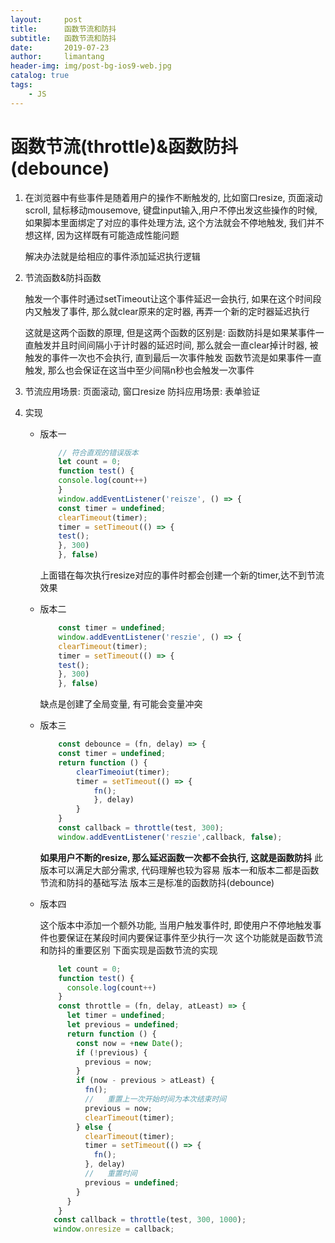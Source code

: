 ```yaml
---
layout:     post
title:      函数节流和防抖
subtitle:   函数节流和防抖
date:       2019-07-23
author:     limantang
header-img: img/post-bg-ios9-web.jpg
catalog: true
tags:
    - JS
---
```


# 函数节流(throttle)&函数防抖(debounce)

1. 在浏览器中有些事件是随着用户的操作不断触发的, 比如窗口resize, 页面滚动scroll, 鼠标移动mousemove, 键盘input输入,用户不停出发这些操作的时候, 如果脚本里面绑定了对应的事件处理方法, 这个方法就会不停地触发, 我们并不想这样, 因为这样既有可能造成性能问题

   解决办法就是给相应的事件添加延迟执行逻辑

2. 节流函数&防抖函数

   触发一个事件时通过setTimeout让这个事件延迟一会执行, 如果在这个时间段内又触发了事件, 那么就clear原来的定时器, 再弄一个新的定时器延迟执行

   这就是这两个函数的原理, 但是这两个函数的区别是: 函数防抖是如果某事件一直触发并且时间间隔小于计时器的延迟时间, 那么就会一直clear掉计时器, 被触发的事件一次也不会执行,
   直到最后一次事件触发
   函数节流是如果事件一直触发, 那么也会保证在这当中至少间隔n秒也会触发一次事件
   
3. 节流应用场景: 页面滚动, 窗口resize
   防抖应用场景: 表单验证

4. 实现

    - 版本一
    
        ```typescript
            // 符合直观的错误版本
            let count = 0;
            function test() {
            console.log(count++)
            }
            window.addEventListener('reisze', () => {
            const timer = undefined;
            clearTimeout(timer);
            timer = setTimeout(() => {
            test();
            }, 300)
            }, false)
        ```
        
        上面错在每次执行resize对应的事件时都会创建一个新的timer,达不到节流效果
    
    - 版本二
    
        ```typescript
            const timer = undefined;
            window.addEventListener('reszie', () => {
            clearTimeout(timer);
            timer = setTimeout(() => {
            test();
            }, 300)
            }, false)
        ```
        
        缺点是创建了全局变量, 有可能会变量冲突
    
    - 版本三
    
        ```typescript
            const debounce = (fn, delay) => {
            const timer = undefined;
            return function () {
                clearTimeoiut(timer);
                timer = setTimeout(() => {
                    fn();
                    }, delay)
                }
            }
            const callback = throttle(test, 300);
            window.addEventListener('reszie',callback, false);
        ```
        **如果用户不断的resize, 那么延迟函数一次都不会执行, 这就是函数防抖**
        此版本可以满足大部分需求, 代码理解也较为容易
        版本一和版本二都是函数节流和防抖的基础写法
        版本三是标准的函数防抖(debounce)
    
    - 版本四
    
         这个版本中添加一个额外功能, 当用户触发事件时, 即使用户不停地触发事件也要保证在某段时间内要保证事件至少执行一次
         这个功能就是函数节流和防抖的重要区别
         下面实现是函数节流的实现
        
         ```typescript
             let count = 0;
             function test() {
               console.log(count++)
             }
             const throttle = (fn, delay, atLeast) => {
               let timer = undefined;
               let previous = undefined;
               return function () {
                 const now = +new Date();
                 if (!previous) {
                   previous = now;
                 }
                 if (now - previous > atLeast) {
                   fn();
                   //	重置上一次开始时间为本次结束时间
                   previous = now;
                   clearTimeout(timer);
                 } else {
                   clearTimeout(timer);
                   timer = setTimeout(() => {
                     fn();
                   }, delay)
                   //	重置时间
                   previous = undefined;
                 }
               }
             }
            const callback = throttle(test, 300, 1000);
            window.onresize = callback;
         ```
